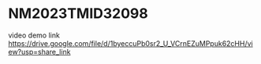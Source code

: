 # NM2023TMID32098

video demo link
https://drive.google.com/file/d/1byeccuPb0sr2_U_VCrnEZuMPpuk62cHH/view?usp=share_link
